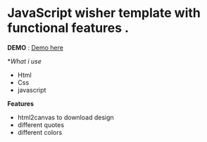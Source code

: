 # JavaScript wisher template with functional features .

**DEMO** : [Demo here](https://buddhalimbu.github.io/wisher/index.html)

**What i use*
- Html
- Css
- javascript

**Features**
- html2canvas to download design
- different quotes
- different colors

